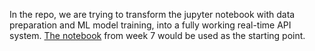 In the repo, we are trying to transform the jupyter notebook with data preparation and ML model training, into a fully working real-time API system. [The notebook](https://github.com/rz0718/BT5153_2023/blob/main/codes/lab_lecture07/Explain%20Spam%20Detection%20Using%20LIME%20and%20SHAP.ipynb) from week 7 would be used as the starting point.
